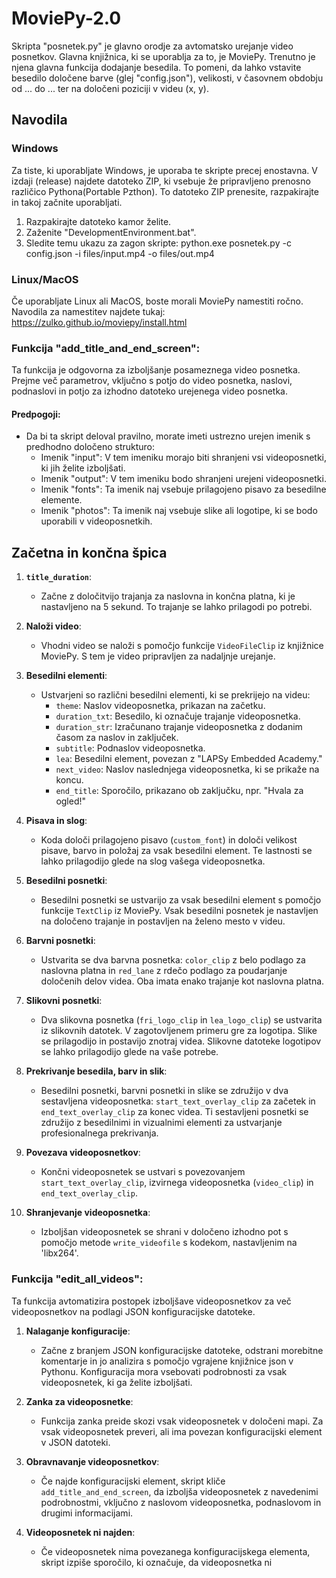 # MoviePy-2.0
Skripta "posnetek.py" je glavno orodje za avtomatsko urejanje video posnetkov. Glavna knjižnica, ki se uporablja za to, je MoviePy. Trenutno je njena glavna funkcija dodajanje besedila. To pomeni, da lahko vstavite besedilo določene barve (glej "config.json"), velikosti, v časovnem obdobju od ... do ... ter na določeni poziciji v videu (x, y).

## Navodila
### Windows
Za tiste, ki uporabljate Windows, je uporaba te skripte precej enostavna. V izdaji (release) najdete datoteko ZIP, ki vsebuje že pripravljeno prenosno različico Pythona(Portable Pzthon). To datoteko ZIP prenesite, razpakirajte in takoj začnite uporabljati.
1. Razpakirajte datoteko kamor želite.
2. Zaženite "DevelopmentEnvironment.bat".
3. Sledite temu ukazu za zagon skripte: python.exe posnetek.py -c config.json -i files/input.mp4 -o files/out.mp4
### Linux/MacOS
Če uporabljate Linux ali MacOS, boste morali MoviePy namestiti ročno. Navodila za namestitev najdete tukaj:
https://zulko.github.io/moviepy/install.html 

### Funkcija "add_title_and_end_screen":

Ta funkcija je odgovorna za izboljšanje posameznega video posnetka. Prejme več parametrov, vključno s potjo do video posnetka, naslovi, podnaslovi in potjo za izhodno datoteko urejenega video posnetka.

#### Predpogoji:

- Da bi ta skript deloval pravilno, morate imeti ustrezno urejen imenik s predhodno določeno strukturo:
  - Imenik "input": V tem imeniku morajo biti shranjeni vsi videoposnetki, ki jih želite izboljšati.
  - Imenik "output": V tem imeniku bodo shranjeni urejeni videoposnetki.
  - Imenik "fonts": Ta imenik naj vsebuje prilagojeno pisavo za besedilne elemente.
  - Imenik "photos": Ta imenik naj vsebuje slike ali logotipe, ki se bodo uporabili v videoposnetkih.


## Začetna in končna špica

1. **`title_duration`**:
   - Začne z določitvijo trajanja za naslovna in končna platna, ki je nastavljeno na 5 sekund. To trajanje se lahko prilagodi po potrebi.

2. **Naloži video**:
   - Vhodni video se naloži s pomočjo funkcije `VideoFileClip` iz knjižnice MoviePy. S tem je video pripravljen za nadaljnje urejanje.

3. **Besedilni elementi**:
   - Ustvarjeni so različni besedilni elementi, ki se prekrijejo na videu:
     - `theme`: Naslov videoposnetka, prikazan na začetku.
     - `duration_txt`: Besedilo, ki označuje trajanje videoposnetka.
     - `duration_str`: Izračunano trajanje videoposnetka z dodanim časom za naslov in zaključek.
     - `subtitle`: Podnaslov videoposnetka.
     - `lea`: Besedilni element, povezan z "LAPSy Embedded Academy."
     - `next_video`: Naslov naslednjega videoposnetka, ki se prikaže na koncu.
     - `end_title`: Sporočilo, prikazano ob zaključku, npr. "Hvala za ogled!"

4. **Pisava in slog**:
   - Koda določi prilagojeno pisavo (`custom_font`) in določi velikost pisave, barvo in položaj za vsak besedilni element. Te lastnosti se lahko prilagodijo glede na slog vašega videoposnetka.

5. **Besedilni posnetki**:
   - Besedilni posnetki se ustvarijo za vsak besedilni element s pomočjo funkcije `TextClip` iz MoviePy. Vsak besedilni posnetek je nastavljen na določeno trajanje in postavljen na želeno mesto v videu.

6. **Barvni posnetki**:
   - Ustvarita se dva barvna posnetka: `color_clip` z belo podlago za naslovna platna in `red_lane` z rdečo podlago za poudarjanje določenih delov videa. Oba imata enako trajanje kot naslovna platna.

7. **Slikovni posnetki**:
   - Dva slikovna posnetka (`fri_logo_clip` in `lea_logo_clip`) se ustvarita iz slikovnih datotek. V zagotovljenem primeru gre za logotipa. Slike se prilagodijo in postavijo znotraj videa. Slikovne datoteke logotipov se lahko prilagodijo glede na vaše potrebe.

8. **Prekrivanje besedila, barv in slik**:
   - Besedilni posnetki, barvni posnetki in slike se združijo v dva sestavljena videoposnetka: `start_text_overlay_clip` za začetek in `end_text_overlay_clip` za konec videa. Ti sestavljeni posnetki se združijo z besedilnimi in vizualnimi elementi za ustvarjanje profesionalnega prekrivanja.

9. **Povezava videoposnetkov**:
   - Končni videoposnetek se ustvari s povezovanjem `start_text_overlay_clip`, izvirnega videoposnetka (`video_clip`) in `end_text_overlay_clip`.

10. **Shranjevanje videoposnetka**:
    - Izboljšan videoposnetek se shrani v določeno izhodno pot s pomočjo metode `write_videofile` s kodekom, nastavljenim na 'libx264'.

### Funkcija "edit_all_videos":

Ta funkcija avtomatizira postopek izboljšave videoposnetkov za več videoposnetkov na podlagi JSON konfiguracijske datoteke.

1. **Nalaganje konfiguracije**:
   - Začne z branjem JSON konfiguracijske datoteke, odstrani morebitne komentarje in jo analizira s pomočjo vgrajene knjižnice json v Pythonu. Konfiguracija mora vsebovati podrobnosti za vsak videoposnetek, ki ga želite izboljšati.

2. **Zanka za videoposnetke**:
   - Funkcija zanka preide skozi vsak videoposnetek v določeni mapi. Za vsak videoposnetek preveri, ali ima povezan konfiguracijski element v JSON datoteki.

3. **Obravnavanje videoposnetkov**:
   - Če najde konfiguracijski element, skript kliče `add_title_and_end_screen`, da izboljša videoposnetek z navedenimi podrobnostmi, vključno z naslovom videoposnetka, podnaslovom in drugimi informacijami.

4. **Videoposnetek ni najden**:
   - Če videoposnetek nima povezanega konfiguracijskega elementa, skript izpiše sporočilo, ki označuje, da videoposnetka ni

